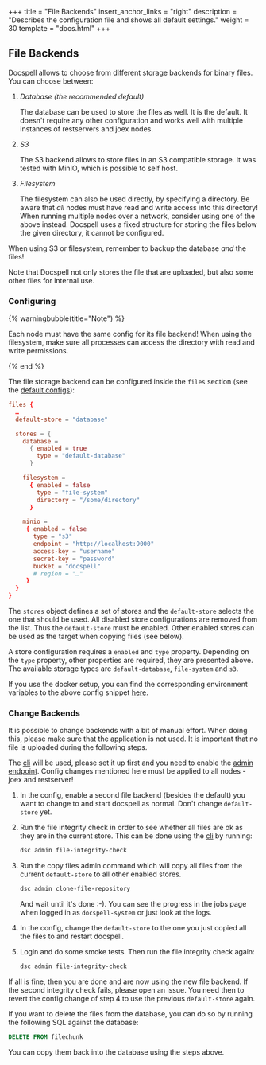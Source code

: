 +++
title = "File Backends"
insert_anchor_links = "right"
description = "Describes the configuration file and shows all default settings."
weight = 30
template = "docs.html"
+++

## File Backends

Docspell allows to choose from different storage backends for binary
files. You can choose between:

1. *Database (the recommended default)*

   The database can be used to store the files as well. It is the
   default. It doesn't require any other configuration and works well
   with multiple instances of restservers and joex nodes.
2. *S3*

   The S3 backend allows to store files in an S3 compatible storage.
   It was tested with MinIO, which is possible to self host.

3. *Filesystem*

   The filesystem can also be used directly, by specifying a
   directory. Be aware that _all_ nodes must have read and write
   access into this directory! When running multiple nodes over a
   network, consider using one of the above instead. Docspell uses a
   fixed structure for storing the files below the given directory, it
   cannot be configured.

When using S3 or filesystem, remember to backup the database *and* the
files!

Note that Docspell not only stores the file that are uploaded, but
also some other files for internal use.

### Configuring

{% warningbubble(title="Note") %}

Each node must have the same config for its file backend! When using
the filesystem, make sure all processes can access the directory with
read and write permissions.

{% end %}

The file storage backend can be configured inside the `files` section
(see the [default configs](@/docs/configure/defaults.md)):

```conf
files {
  …
  default-store = "database"

  stores = {
    database =
      { enabled = true
        type = "default-database"
      }

    filesystem =
      { enabled = false
        type = "file-system"
        directory = "/some/directory"
      }

    minio =
     { enabled = false
       type = "s3"
       endpoint = "http://localhost:9000"
       access-key = "username"
       secret-key = "password"
       bucket = "docspell"
       # region = "…"
     }
  }
}
```

The `stores` object defines a set of stores and the `default-store`
selects the one that should be used. All disabled store configurations
are removed from the list. Thus the `default-store` must be enabled.
Other enabled stores can be used as the target when copying files (see
below).

A store configuration requires a `enabled` and `type` property.
Depending on the `type` property, other properties are required, they
are presented above. The available storage types are
`default-database`, `file-system` and `s3`.

If you use the docker setup, you can find the corresponding
environment variables to the above config snippet
[here](@/docs/configure/defaults.md#environment-variables).

### Change Backends

It is possible to change backends with a bit of manual effort. When
doing this, please make sure that the application is not used. It is
important that no file is uploaded during the following steps.

The [cli](@/docs/tools/cli.md) will be used, please set it up first
and you need to enable the [admin endpoint](@admin-endpoint.md). Config
changes mentioned here must be applied to all nodes - joex and
restserver!

1. In the config, enable a second file backend (besides the default)
   you want to change to and start docspell as normal. Don't change
   `default-store` yet.
2. Run the file integrity check in order to see whether all files are
   ok as they are in the current store. This can be done using the
   [cli](@/docs/tools/cli.md) by running:

   ```bash
   dsc admin file-integrity-check
   ```
3. Run the copy files admin command which will copy all files from the
   current `default-store` to all other enabled stores.

   ```bash
   dsc admin clone-file-repository
   ```

   And wait until it's done :-). You can see the progress in the jobs
   page when logged in as `docspell-system` or just look at the logs.
4. In the config, change the `default-store` to the one you just
   copied all the files to and restart docspell.
5. Login and do some smoke tests. Then run the file integrity check
   again:

   ```bash
   dsc admin file-integrity-check
   ```

If all is fine, then you are done and are now using the new file
backend. If the second integrity check fails, please open an issue.
You need then to revert the config change of step 4 to use the
previous `default-store` again.

If you want to delete the files from the database, you can do so by
running the following SQL against the database:

```sql
DELETE FROM filechunk
```

You can copy them back into the database using the steps above.
